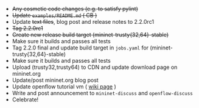 * ~~Any cosmetic code changes (e.g. to satisfy pylint)~~
* ~~Update `examples/README.md` ( CB )~~
* Update ~~text files~~, blog post and release notes to 2.2.0rc1
* ~~Tag 2.2.0rc1~~
* ~~Create new release build target (mininet-trusty{32,64}-stable)~~
* Make sure it builds and passes all tests
* Tag 2.2.0 final and update build target in `jobs.yaml` for (mininet-trusty{32,64}-stable)
* Make sure it builds and passes all tests
* Upload (trusty32,trusty64) to CDN and update download page on mininet.org
* Update/post mininet.org blog post
* Update openflow tutorial vm ( [wiki page](https://github.com/mininet/openflow-tutorial/wiki/Installing-Required-Software) )
* Write and post announcement to `mininet-discuss` and `openflow-discuss`
* Celebrate!